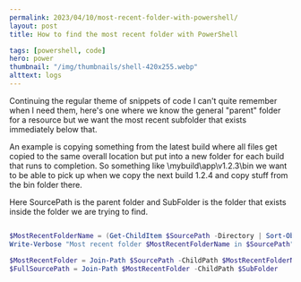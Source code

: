 ```yaml
---
permalink: 2023/04/10/most-recent-folder-with-powershell/
layout: post
title: How to find the most recent folder with PowerShell

tags: [powershell, code]
hero: power
thumbnail: "/img/thumbnails/shell-420x255.webp"
alttext: logs
---
```


Continuing the regular theme of snippets of code I can't quite remember when I need them, here's one where
we know the general "parent" folder for a resource but we want the most recent subfolder that exists immediately
below that.

An example is copying something from the latest build where all files get copied to the same overall
location but put into a new folder for each build that runs to completion. So something like \\mybuild\app\v1.2.3\bin
we want to be able to pick up when we copy the next build 1.2.4 and copy stuff from the bin folder there.

Here SourcePath is the parent folder and SubFolder is the folder that exists inside the folder we are trying to find.

```powershell

$MostRecentFolderName = (Get-ChildItem $SourcePath -Directory | Sort-Object CreationTime -desc | Select-Object -First 1).Name
Write-Verbose "Most recent folder $MostRecentFolderName in $SourcePath"

$MostRecentFolder = Join-Path $SourcePath -ChildPath $MostRecentFolderName
$FullSourcePath = Join-Path $MostRecentFolder -ChildPath $SubFolder

```
